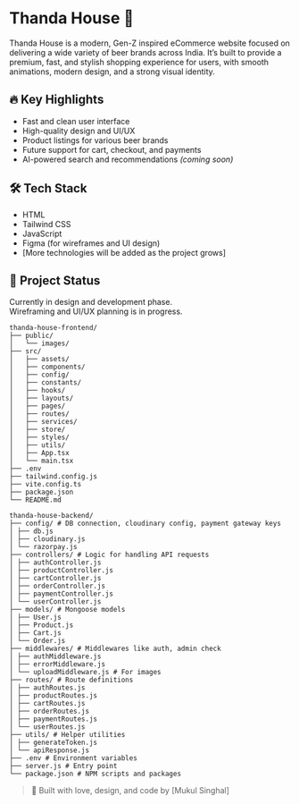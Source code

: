 # Thanda House 🍻

Thanda House is a modern, Gen-Z inspired eCommerce website focused on delivering a wide variety of beer brands across India. It’s built to provide a premium, fast, and stylish shopping experience for users, with smooth animations, modern design, and a strong visual identity.

## 🔥 Key Highlights

- Fast and clean user interface
- High-quality design and UI/UX
- Product listings for various beer brands
- Future support for cart, checkout, and payments
- AI-powered search and recommendations *(coming soon)*

## 🛠️ Tech Stack

- HTML
- Tailwind CSS
- JavaScript
- Figma (for wireframes and UI design)
- [More technologies will be added as the project grows]


## 🚧 Project Status

Currently in design and development phase.  
Wireframing and UI/UX planning is in progress.


```
thanda-house-frontend/
├── public/
│   └── images/
├── src/
│   ├── assets/
│   ├── components/
│   ├── config/
│   ├── constants/
│   ├── hooks/
│   ├── layouts/
│   ├── pages/
│   ├── routes/
│   ├── services/
│   ├── store/
│   ├── styles/
│   ├── utils/
│   ├── App.tsx
│   └── main.tsx
├── .env
├── tailwind.config.js
├── vite.config.ts
├── package.json
└── README.md

```


```
thanda-house-backend/
├── config/ # DB connection, cloudinary config, payment gateway keys
│ ├── db.js
│ ├── cloudinary.js
│ └── razorpay.js
├── controllers/ # Logic for handling API requests
│ ├── authController.js
│ ├── productController.js
│ ├── cartController.js
│ ├── orderController.js
│ ├── paymentController.js
│ └── userController.js
├── models/ # Mongoose models
│ ├── User.js
│ ├── Product.js
│ ├── Cart.js
│ └── Order.js
├── middlewares/ # Middlewares like auth, admin check
│ ├── authMiddleware.js
│ ├── errorMiddleware.js
│ └── uploadMiddleware.js # For images
├── routes/ # Route definitions
│ ├── authRoutes.js
│ ├── productRoutes.js
│ ├── cartRoutes.js
│ ├── orderRoutes.js
│ ├── paymentRoutes.js
│ └── userRoutes.js
├── utils/ # Helper utilities
│ ├── generateToken.js
│ └── apiResponse.js
├── .env # Environment variables
├── server.js # Entry point
└── package.json # NPM scripts and packages
```

> 🍺 Built with love, design, and code by [Mukul Singhal]


